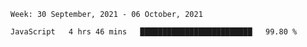 <!--START_SECTION:waka-->
```text
Week: 30 September, 2021 - 06 October, 2021

JavaScript   4 hrs 46 mins   █████████████████████████   99.80 % 
```
<!--END_SECTION:waka-->
